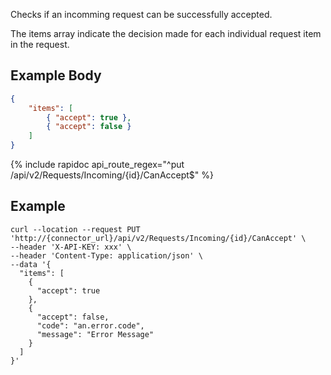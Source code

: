 Checks if an incomming request can be successfully accepted.

The items array indicate the decision made for each individual request item in the request.

## Example Body

```json
{
    "items": [
        { "accept": true },
        { "accept": false }
    ]
}
```

{% include rapidoc api_route_regex="^put /api/v2/Requests/Incoming/{id}/CanAccept$" %}

## Example

```shell
curl --location --request PUT 'http://{connector_url}/api/v2/Requests/Incoming/{id}/CanAccept' \
--header 'X-API-KEY: xxx' \
--header 'Content-Type: application/json' \
--data '{
  "items": [
    {
      "accept": true
    },
    {
      "accept": false,
      "code": "an.error.code",
      "message": "Error Message"
    }
  ]
}'
```
